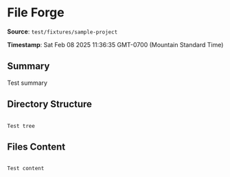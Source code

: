 # File Forge

**Source**: `test/fixtures/sample-project`

**Timestamp**: Sat Feb 08 2025 11:36:35 GMT-0700 (Mountain Standard Time)

## Summary

Test summary

## Directory Structure

```

Test tree

```

## Files Content

```

Test content

```
